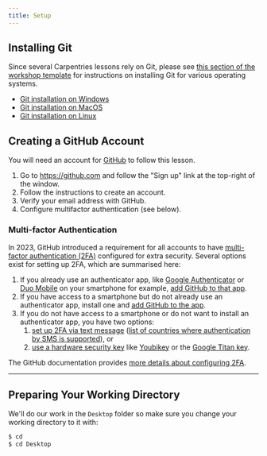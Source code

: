 ```yaml
---
title: Setup
---
```


## Installing Git

Since several Carpentries lessons rely on Git, please see
[this section of the workshop template][workshop-setup] for
instructions on installing Git for various operating systems.

- [Git installation on Windows][workshop-setup]
- [Git installation on MacOS][workshop-setup]
- [Git installation on Linux][workshop-setup]

## Creating a GitHub Account

You will need an account for [GitHub](https://github.com) to follow this lesson.

1. Go to <https://github.com> and follow the "Sign up" link at the top-right of the window.
2. Follow the instructions to create an account.
3. Verify your email address with GitHub.
4. Configure multifactor authentication (see below).

### Multi-factor Authentication

In 2023, GitHub introduced a requirement for 
all accounts to have 
[multi-factor authentication (2FA)](https://docs.github.com/en/authentication/securing-your-account-with-two-factor-authentication-2fa/about-two-factor-authentication) 
configured for extra security.
Several options exist for setting up 2FA, which are summarised here:

1. If you already use an authenticator app, 
   like [Google Authenticator](https://support.google.com/accounts/answer/1066447?hl=en&co=GENIE.Platform%3DiOS&oco=0) 
   or [Duo Mobile](https://duo.com/product/multi-factor-authentication-mfa/duo-mobile-app) on your smartphone for example, 
   [add GitHub to that app](https://docs.github.com/en/authentication/securing-your-account-with-two-factor-authentication-2fa/configuring-two-factor-authentication#configuring-two-factor-authentication-using-a-totp-mobile-app).
2. If you have access to a smartphone but do not already use an authenticator app, install one and 
   [add GitHub to the app](https://docs.github.com/en/authentication/securing-your-account-with-two-factor-authentication-2fa/configuring-two-factor-authentication#configuring-two-factor-authentication-using-a-totp-mobile-app).
3. If you do not have access to a smartphone or do not want to install an authenticator app, you have two options:
    1. [set up 2FA via text message](https://docs.github.com/en/authentication/securing-your-account-with-two-factor-authentication-2fa/configuring-two-factor-authentication#configuring-two-factor-authentication-using-text-messages) 
       ([list of countries where authentication by SMS is supported](https://docs.github.com/en/authentication/securing-your-account-with-two-factor-authentication-2fa/countries-where-sms-authentication-is-supported)), or
    2. [use a hardware security key](https://docs.github.com/en/authentication/securing-your-account-with-two-factor-authentication-2fa/configuring-two-factor-authentication#configuring-two-factor-authentication-using-a-security-key) 
       like [Youbikey](https://www.yubico.com/products/yubikey-5-overview/) 
       or the [Google Titan key](https://store.google.com/us/product/titan_security_key?hl=en-US&pli=1).

The GitHub documentation provides [more details about configuring 2FA](https://docs.github.com/en/authentication/securing-your-account-with-two-factor-authentication-2fa/configuring-two-factor-authentication).

----------------

## Preparing Your Working Directory

We'll do our work in the `Desktop` folder so make sure you change your working directory to it with:

```bash
$ cd
$ cd Desktop
```

[workshop-setup]: https://carpentries.github.io/workshop-template/install_instructions/#git



